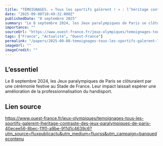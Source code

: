 ```yaml
---
title: "TÉMOIGNAGES. « Tous les sportifs galèrent ! » : l’héritage contrasté des Jeux paralympiques de Paris"
date: "2025-09-08T10:49:32.000Z"
publishedDate: "8 septembre 2025"
summary: "Le 8 septembre 2024, les Jeux paralympiques de Paris se clôturaient par une cérémonie festive au Stade de France. Leur impact laissait espérer une amélioration de la professionnalisation du handisport."
importance: ""
sourceUrl: "https://www.ouest-france.fr/jeux-olympiques/temoignages-tous-les-sportifs-galerent-lheritage-contraste-des-jeux-paralympiques-de-paris-40ecee56-8bec-11f0-a9be-911d1c4639c6?utm_source=fluxpublicactu&utm_medium=fluxrss&utm_campaign=banquedecontenu"
tags: ["France", "Actualité", "Ouest-France"]
permalink: "/papers/2025-09-08-temoignages-tous-les-sportifs-galerent-lheritage-contraste-des-jeux-paralympiques-de-paris"
imageUrl: ""
imageCredit: ""
---
```


## L’essentiel

Le 8 septembre 2024, les Jeux paralympiques de Paris se clôturaient par une cérémonie festive au Stade de France. Leur impact laissait espérer une amélioration de la professionnalisation du handisport.

## Lien source

https://www.ouest-france.fr/jeux-olympiques/temoignages-tous-les-sportifs-galerent-lheritage-contraste-des-jeux-paralympiques-de-paris-40ecee56-8bec-11f0-a9be-911d1c4639c6?utm_source=fluxpublicactu&utm_medium=fluxrss&utm_campaign=banquedecontenu
